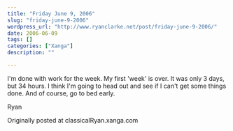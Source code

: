 ```yaml
---
title: "Friday June 9, 2006"
slug: "friday-june-9-2006"
wordpress_url: "http://www.ryanclarke.net/post/friday-june-9-2006/"
date: 2006-06-09
tags: []
categories: ["Xanga"]
description: ""

---
```


I'm done with work for the week. My first 'week' is over. It was only 3 days, but 34 hours. I think I'm going to head out and see if I can't get some things done. And of course, go to bed early.

Ryan

Originally posted at classicalRyan.xanga.com

